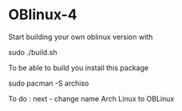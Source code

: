 # OBlinux-4

Start building your own oblinux version with

sudo ./build.sh

To be able to build you install this package

sudo pacman -S archiso

To do : next - change name Arch Linux to OBLinux
